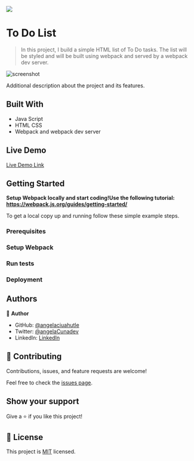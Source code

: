 ![](https://img.shields.io/badge/Microverse-blueviolet)

# To Do List

> In this project, I build a simple HTML list of To Do tasks. The list will be styled and will be built using webpack and served by a webpack dev server.

![screenshot](./app_screenshot.png)

Additional description about the project and its features.

## Built With

- Java Script 
- HTML CSS
- Webpack and webpack dev server

## Live Demo

[Live Demo Link](https://livedemo.com)


## Getting Started

**Setup Webpack locally and start coding!Use the following tutorial: https://webpack.js.org/guides/getting-started/**


To get a local copy up and running follow these simple example steps.

### Prerequisites

### Setup Webpack

### Run tests

### Deployment



## Authors

👤 **Author**

- GitHub: [@angelaciuahutle](https://github.com/angelacuahutle)
- Twitter: [@angelaCunadev](https://twitter.com/angelaCunaDev)
- LinkedIn: [LinkedIn](https://linkedin.com/in/angelacuahutle)


## 🤝 Contributing

Contributions, issues, and feature requests are welcome!

Feel free to check the [issues page](../../issues/).

## Show your support

Give a ⭐️ if you like this project!

## 📝 License

This project is [MIT](./MIT.md) licensed.
